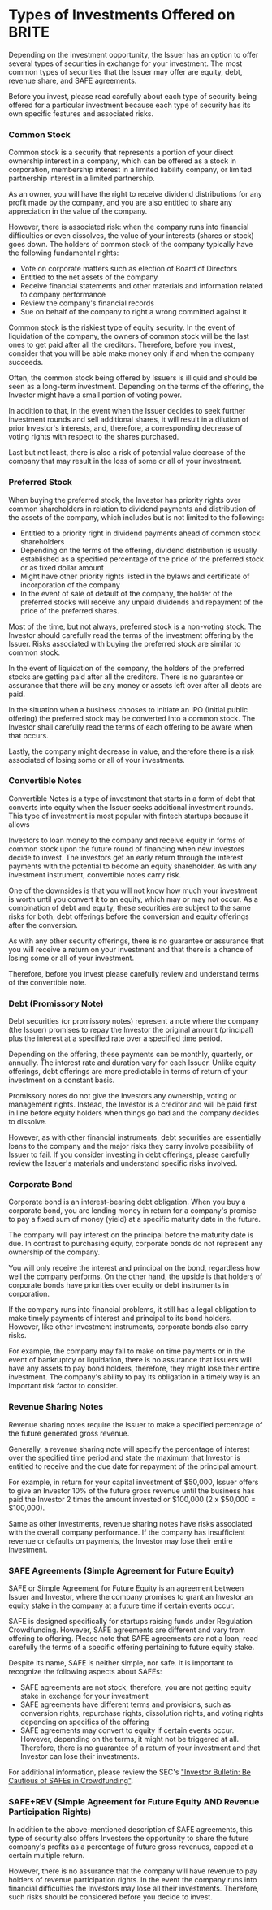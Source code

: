 # Types of Investments Offered on BRITE

Depending on the investment opportunity, the Issuer has an option to offer several types of securities in exchange for your investment. The most common types of securities that the Issuer may offer are equity, debt, revenue share, and SAFE agreements.

Before you invest, please read carefully about each type of security being offered for a particular investment because each type of security has its own specific features and associated risks.

### Common Stock

Common stock is a security that represents a portion of your direct ownership interest in a company, which can be offered as a stock in corporation, membership interest in a limited liability company, or limited partnership interest in a limited partnership.

As an owner, you will have the right to receive dividend distributions for any profit made by the company, and you are also entitled to share any appreciation in the value of the company.

However, there is associated risk: when the company runs into financial difficulties or even dissolves, the value of your interests (shares or stock) goes down. The holders of common stock of the company typically have the following fundamental rights:

- Vote on corporate matters such as election of Board of Directors
- Entitled to the net assets of the company
- Receive financial statements and other materials and information related to company performance
- Review the company's financial records
- Sue on behalf of the company to right a wrong committed against it

Common stock is the riskiest type of equity security. In the event of liquidation of the company, the owners of common stock will be the last ones to get paid after all the creditors. Therefore, before you invest, consider that you will be able make money only if and when the company succeeds.

Often, the common stock being offered by Issuers is illiquid and should be seen as a long-term investment. Depending on the terms of the offering, the Investor might have a small portion of voting power.

In addition to that, in the event when the Issuer decides to seek further investment rounds and sell additional shares, it will result in a dilution of prior Investor's interests, and, therefore, a corresponding decrease of voting rights with respect to the shares purchased.

Last but not least, there is also a risk of potential value decrease of the company that may result in the loss of some or all of your investment.

### Preferred Stock

When buying the preferred stock, the Investor has priority rights over common shareholders in relation to dividend payments and distribution of the assets of the company, which includes but is not limited to the following:

- Entitled to a priority right in dividend payments ahead of common stock shareholders
- Depending on the terms of the offering, dividend distribution is usually established as a specified percentage of the price of the preferred stock or as fixed dollar amount
- Might have other priority rights listed in the bylaws and certificate of incorporation of the company
- In the event of sale of default of the company, the holder of the preferred stocks will receive any unpaid dividends and repayment of the price of the preferred shares.

Most of the time, but not always, preferred stock is a non-voting stock. The Investor should carefully read the terms of the investment offering by the Issuer. Risks associated with buying the preferred stock are similar to common stock.

In the event of liquidation of the company, the holders of the preferred stocks are getting paid after all the creditors. There is no guarantee or assurance that there will be any money or assets left over after all debts are paid.

In the situation when a business chooses to initiate an IPO (Initial public offering) the preferred stock may be converted into a common stock. The Investor shall carefully read the terms of each offering to be aware when that occurs.

Lastly, the company might decrease in value, and therefore there is a risk associated of losing some or all of your investments.

### Convertible Notes

Convertible Notes is a type of investment that starts in a form of debt that converts into equity when the Issuer seeks additional investment rounds. This type of investment is most popular with fintech startups because it allows

Investors to loan money to the company and receive equity in forms of common stock upon the future round of financing when new investors decide to invest. The investors get an early return through the interest payments with the potential to become an equity shareholder. As with any investment instrument, convertible notes carry risk.

One of the downsides is that you will not know how much your investment is worth until you convert it to an equity, which may or may not occur. As a combination of debt and equity, these securities are subject to the same risks for both, debt offerings before the conversion and equity offerings after the conversion.

As with any other security offerings, there is no guarantee or assurance that you will receive a return on your investment and that there is a chance of losing some or all of your investment.

Therefore, before you invest please carefully review and understand terms of the convertible note.

### Debt (Promissory Note)

Debt securities (or promissory notes) represent a note where the company (the Issuer) promises to repay the Investor the original amount (principal) plus the interest at a specified rate over a specified time period.

Depending on the offering, these payments can be monthly, quarterly, or annually. The interest rate and duration vary for each Issuer. Unlike equity offerings, debt offerings are more predictable in terms of return of your investment on a constant basis.

Promissory notes do not give the Investors any ownership, voting or management rights. Instead, the Investor is a creditor and will be paid first in line before equity holders when things go bad and the company decides to dissolve.

However, as with other financial instruments, debt securities are essentially loans to the company and the major risks they carry involve possibility of Issuer to fail. If you consider investing in debt offerings, please carefully review the Issuer's materials and understand specific risks involved.

### Corporate Bond

Corporate bond is an interest-bearing debt obligation. When you buy a corporate bond, you are lending money in return for a company's promise to pay a fixed sum of money (yield) at a specific maturity date in the future.

The company will pay interest on the principal before the maturity date is due. In contrast to purchasing equity, corporate bonds do not represent any ownership of the company.

You will only receive the interest and principal on the bond, regardless how well the company performs. On the other hand, the upside is that holders of corporate bonds have priorities over equity or debt instruments in corporation.

If the company runs into financial problems, it still has a legal obligation to make timely payments of interest and principal to its bond holders. However, like other investment instruments, corporate bonds also carry risks.

For example, the company may fail to make on time payments or in the event of bankruptcy or liquidation, there is no assurance that Issuers will have any assets to pay bond holders, therefore, they might lose their entire investment. The company's ability to pay its obligation in a timely way is an important risk factor to consider.

### Revenue Sharing Notes

Revenue sharing notes require the Issuer to make a specified percentage of the future generated gross revenue.

Generally, a revenue sharing note will specify the percentage of interest over the specified time period and state the maximum that Investor is entitled to receive and the due date for repayment of the principal amount.

For example, in return for your capital investment of $50,000, Issuer offers to give an Investor 10% of the future gross revenue until the business has paid the Investor 2 times the amount invested or $100,000 (2 x $50,000 = $100,000).

Same as other investments, revenue sharing notes have risks associated with the overall company performance. If the company has insufficient revenue or defaults on payments, the Investor may lose their entire investment.

### SAFE Agreements (Simple Agreement for Future Equity)

SAFE or Simple Agreement for Future Equity is an agreement between Issuer and Investor, where the company promises to grant an Investor an equity stake in the company at a future time if certain events occur.

SAFE is designed specifically for startups raising funds under Regulation Crowdfunding. However, SAFE agreements are different and vary from offering to offering. Please note that SAFE agreements are not a loan, read carefully the terms of a specific offering pertaining to future equity stake.

Despite its name, SAFE is neither simple, nor safe. It is important to recognize the following aspects about SAFEs:

- SAFE agreements are not stock; therefore, you are not getting equity stake in exchange for your investment
- SAFE agreements have different terms and provisions, such as conversion rights, repurchase rights, dissolution rights, and voting rights depending on specifics of the offering
- SAFE agreements may convert to equity if certain events occur. However, depending on the terms, it might not be triggered at all. Therefore, there is no guarantee of a return of your investment and that Investor can lose their investments.

For additional information, please review the SEC's ["Investor Bulletin: Be Cautious of SAFEs in Crowdfunding"](https://www.sec.gov/oiea/investor-alerts-and-bulletins/ib_safes).

### SAFE+REV (Simple Agreement for Future Equity AND Revenue Participation Rights)

In addition to the above-mentioned description of SAFE agreements, this type of security also offers Investors the opportunity to share the future company's profits as a percentage of future gross revenues, capped at a certain multiple return.

However, there is no assurance that the company will have revenue to pay holders of revenue participation rights. In the event the company runs into financial difficulties the Investors may lose all their investments. Therefore, such risks should be considered before you decide to invest.